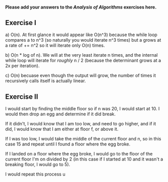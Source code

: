 #### Please add your answers to the ***Analysis of  Algorithms*** exercises here.

## Exercise I

a) O(n). At first glance it would appear like O(n^3) because the while loop
compares a to n^3 (so naturally you would iterate n^3 times) but a grows at a
rate of += n^2 so it will iterate only O(n) times.


b) O(n * log of n). We will at the very least iterate n times, and the internal
while loop will iterate for _roughly_ n / 2 (because the determinant grows at a
2x per iteration).

c) O(n) becuase even though the output will grow, the number of times it
recursively calls itself is actually linear.

## Exercise II

I would start by finding the middle floor so if n was 20, I would start at 10. I
would then drop an egg and determine if it did break. 

If it didn't, I would know that I am too low, and need to go higher, and if it did, I would know that I am
either at floor f, or above it.

If I was too low, I would take the middle of the current floor and n, so in this
case 15 and repeat until I found a floor where the egg broke.

If I landed on a floor where the egg broke, I would go to the floor of the
current floor I'm on divided by 2 (in this case if I started at 10 and it wasn't
a breaking floor, I would go to 5).

I would repeat this process u

